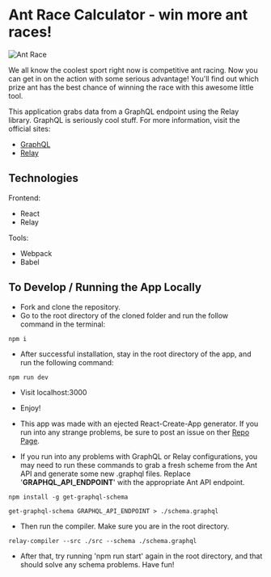 # Ant Race Calculator - win more ant races!

![Ant Race](https://imgur.com/Ti2J6YX.png "Ant Race Alt")

We all know the coolest sport right now is competitive ant racing. Now you can get in on the action with some serious advantage! You'll find out which prize ant has the best chance of winning the race with this awesome little tool.

This application grabs data from a GraphQL endpoint using the Relay library. GraphQL is seriously cool stuff. For more information, visit the official sites:

* [GraphQL](https://www.graphql.com/)
* [Relay](https://facebook.github.io/relay/)

## Technologies

Frontend:
* React
* Relay

Tools:
* Webpack
* Babel

## To Develop / Running the App Locally

* Fork and clone the repository.
* Go to the root directory of the cloned folder and run the follow command in the terminal:
```
npm i 
```
* After successful installation, stay in the root directory of the app, and run the following command:

```
npm run dev
```
* Visit localhost:3000 

* Enjoy!

* This app was made with an ejected React-Create-App generator. If you run into any strange problems, be sure to post an issue on ther [Repo Page](https://github.com/facebookincubator/create-react-app).

* If you run into any problems with GraphQL or Relay configurations, you may need to run these commands to grab a fresh scheme from the Ant API and generate some new .graphql files. Replace '__GRAPHQL_API_ENDPOINT__' with the appropriate Ant API endpoint.

```
npm install -g get-graphql-schema 

get-graphql-schema GRAPHQL_API_ENDPOINT > ./schema.graphql 
```
* Then run the compiler. Make sure you are in the root directory.

```
relay-compiler --src ./src --schema ./schema.graphql
```

* After that, try running 'npm run start' again in the root directory, and that should solve any schema problems. Have fun!






